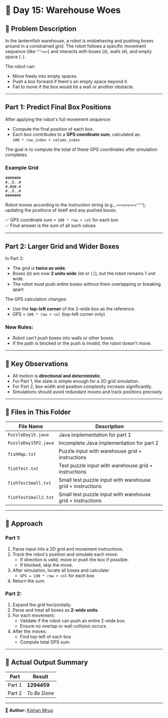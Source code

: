 # 🎄 Day 15: Warehouse Woes

## 📜 Problem Description

In the lanternfish warehouse, a robot is misbehaving and pushing boxes around in a constrained grid. The robot follows a specific movement sequence (like `^^<v>`) and interacts with boxes (`O`), walls (`#`), and empty space (`.`).

The robot can:
- Move freely into empty spaces.
- Push a box forward if there's an empty space beyond it.
- Fail to move if the box would hit a wall or another obstacle.

---

## Part 1: Predict Final Box Positions

After applying the robot's full movement sequence:

- Compute the final position of each box.
- Each box contributes to a **GPS coordinate sum**, calculated as:  
  `100 * row_index + column_index`

The goal is to compute the total of these GPS coordinates after simulation completes.

### Example Grid

```
#######
#..O..#
#.#@#.#
#..O..#
#######
```

Robot moves according to the instruction string (e.g., `>>>vvv<<<^^^`), updating the positions of itself and any pushed boxes.

✅ GPS coordinate sum = `100 * row + col` for each box  
✅ Final answer is the sum of all such values

---

## Part 2: Larger Grid and Wider Boxes

In Part 2:

- The grid is **twice as wide**.
- Boxes (`O`) are now **2 units wide** (`OO` or `[]`), but the robot remains 1 unit wide.
- The robot must push entire boxes without them overlapping or breaking apart.

The GPS calculation changes:
- Use the **top-left corner** of the 2-wide box as the reference.
- GPS = `100 * row + col` (top-left corner only)

### New Rules:
- Robot can't push boxes into walls or other boxes.
- If the path is blocked or the push is invalid, the robot doesn't move.

---

## 🔑 Key Observations

- All motion is **directional and deterministic**.
- For Part 1, the state is simple enough for a 2D grid simulation.
- For Part 2, box width and position complexity increase significantly.
- Simulations should avoid redundant moves and track positions precisely.

---

## 📂 Files in This Folder

| File Name            | Description                                                |
| -------------------- | ---------------------------------------------------------- |
| `PuzzleDay15.java`   | Java implementation for part 1                             |
| `PuzzleDay15P2.java` | Incomplete Java implementation for part 2                  |
| `fishMap.txt`        | Puzzle input with warehouse grid + instructions            |
| `fishTest.txt`       | Test puzzle input with warehouse grid + instructions       |
| `fishTestSmall.txt`  | Small test puzzle input with warehouse grid + instructions |
| `fishTestSmall2.txt` | Small test puzzle input with warehouse grid + instructions |

---

## 🧠 Approach

### Part 1:

1. Parse input into a 2D grid and movement instructions.
2. Track the robot's position and simulate each move:
   - If direction is valid, move or push the box if possible.
   - If blocked, skip the move.
3. After simulation, locate all boxes and calculate:
   - `GPS = 100 * row + col` for each box
4. Return the sum.

### Part 2:

1. Expand the grid horizontally.
2. Parse and treat all boxes as **2-wide units**.
3. For each movement:
   - Validate if the robot can push an entire 2-wide box.
   - Ensure no overlap or wall collision occurs.
4. After the moves:
   - Find top-left of each box
   - Compute total GPS sum.

---

## 📌 Actual Output Summary

| Part   | Result       |
| ------ | ------------ |
| Part 1 | **1294459**  |
| Part 2 | _To Be Done_ |

---

📝 **Author:** [Kishan Mrug](https://www.linkedin.com/in/kishan-mrug/)